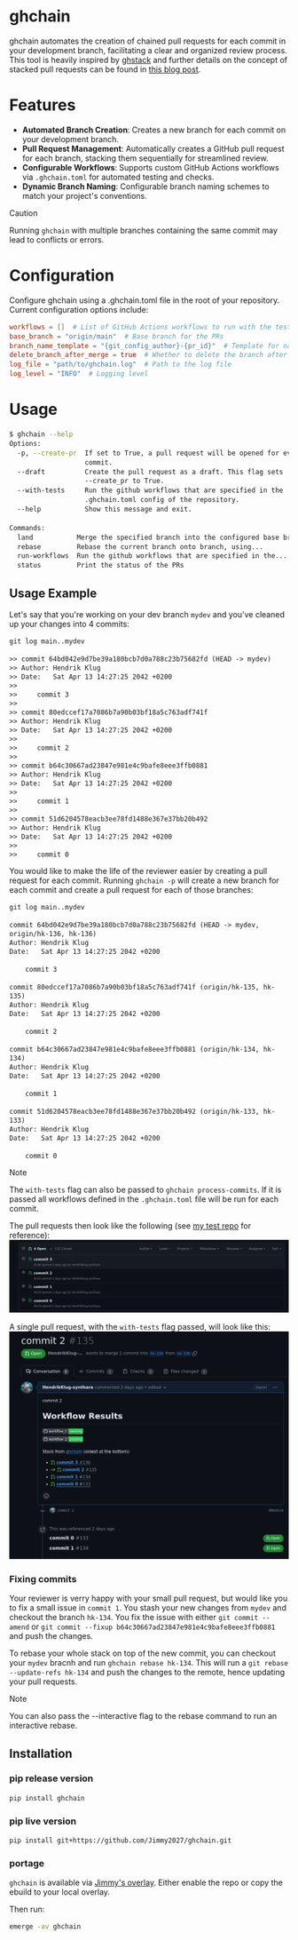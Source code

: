 # ghchain

ghchain automates the creation of chained pull requests for each commit in your development branch, facilitating a clear and organized review process.
This tool is heavily inspired by [ghstack](https://github.com/ezyang/ghstack) and further details on the concept of stacked pull requests can be found in [this blog post](https://stacking.dev/).

# Features

-   **Automated Branch Creation**: Creates a new branch for each commit on your development branch.
-   **Pull Request Management**: Automatically creates a GitHub pull request for each branch, stacking them sequentially for streamlined review.
-   **Configurable Workflows**: Supports custom GitHub Actions workflows via `.ghchain.toml` for automated testing and checks.
-   **Dynamic Branch Naming**: Configurable branch naming schemes to match your project's conventions.

> [!CAUTION]
> Running `ghchain` with multiple branches containing the same commit may lead to conflicts or errors.

# Configuration

Configure ghchain using a .ghchain.toml file in the root of your repository.
Current configuration options include:

```toml
workflows = []  # List of GitHub Actions workflows to run with the tests flags
base_branch = "origin/main"  # Base branch for the PRs
branch_name_template = "{git_config_author}-{pr_id}"  # Template for naming branches, customizable to include author name and a PR identifier.
delete_branch_after_merge = true  # Whether to delete the branch after the PR is merged
log_file = "path/to/ghchain.log"  # Path to the log file
log_level = "INFO"  # Logging level

```

# Usage

```bash
$ ghchain --help
Options:
  -p, --create-pr  If set to True, a pull request will be opened for every
                   commit.
  --draft          Create the pull request as a draft. This flag sets
                   --create_pr to True.
  --with-tests     Run the github workflows that are specified in the
                   .ghchain.toml config of the repository.
  --help           Show this message and exit.

Commands:
  land           Merge the specified branch into the configured base branch.
  rebase         Rebase the current branch onto branch, using...
  run-workflows  Run the github workflows that are specified in the...
  status         Print the status of the PRs

```


## Usage Example

Let's say that you're working on your dev branch `mydev` and you've cleaned up your changes into 4 commits:

```
git log main..mydev

>> commit 64bd042e9d7be39a180bcb7d0a788c23b75682fd (HEAD -> mydev)
>> Author: Hendrik Klug
>> Date:   Sat Apr 13 14:27:25 2042 +0200
>>
>>     commit 3
>>
>> commit 80edccef17a7086b7a90b03bf18a5c763adf741f
>> Author: Hendrik Klug
>> Date:   Sat Apr 13 14:27:25 2042 +0200
>>
>>     commit 2
>>
>> commit b64c30667ad23847e981e4c9bafe8eee3ffb0881
>> Author: Hendrik Klug
>> Date:   Sat Apr 13 14:27:25 2042 +0200
>>
>>     commit 1
>>
>> commit 51d6204578eacb3ee78fd1488e367e37bb20b492
>> Author: Hendrik Klug
>> Date:   Sat Apr 13 14:27:25 2042 +0200
>>
>>     commit 0

```

You would like to make the life of the reviewer easier by creating a pull request for each commit.
Running `ghchain -p` will create a new branch for each commit and create a pull request for each of those branches:

```
git log main..mydev

commit 64bd042e9d7be39a180bcb7d0a788c23b75682fd (HEAD -> mydev, origin/hk-136, hk-136)
Author: Hendrik Klug
Date:   Sat Apr 13 14:27:25 2042 +0200

    commit 3

commit 80edccef17a7086b7a90b03bf18a5c763adf741f (origin/hk-135, hk-135)
Author: Hendrik Klug
Date:   Sat Apr 13 14:27:25 2042 +0200

    commit 2

commit b64c30667ad23847e981e4c9bafe8eee3ffb0881 (origin/hk-134, hk-134)
Author: Hendrik Klug
Date:   Sat Apr 13 14:27:25 2042 +0200

    commit 1

commit 51d6204578eacb3ee78fd1488e367e37bb20b492 (origin/hk-133, hk-133)
Author: Hendrik Klug
Date:   Sat Apr 13 14:27:25 2042 +0200

    commit 0

```

> [!NOTE]
> The `with-tests` flag can also be passed to `ghchain process-commits`. If it is passed all workflows defined in the `.ghchain.toml` file will be run for each commit.

The pull requests then look like the following (see [my test repo](https://github.com/HendrikKlug-synthara/mytest/pulls) for reference):
![](static/prs_view.png)

A single pull request, with the `with-tests` flag passed, will look like this:
![](static/pr_view.png)

### Fixing commits

Your reviewer is verry happy with your small pull request, but would like you to fix a small issue in `commit 1`.
You stash your new changes from `mydev` and checkout the branch `hk-134`.
You fix the issue with either `git commit --amend` or `git commit --fixup b64c30667ad23847e981e4c9bafe8eee3ffb0881` and push the changes.

To rebase your whole stack on top of the new commit, you can checkout your `mydev` bracnh and run `ghchain rebase hk-134`.
This will run a `git rebase --update-refs hk-134` and push the changes to the remote, hence updating your pull requests.

> [!NOTE]
> You can also pass the --interactive flag to the rebase command to run an interactive rebase.

## Installation

### pip release version

```bash
pip install ghchain
```

### pip live version

```bash
pip install git+https://github.com/Jimmy2027/ghchain.git
```

### portage

`ghchain` is available via [Jimmy's overlay](https://github.com/Jimmy2027/overlay/blob/ae539a3c98d3e95fb0cfa8945344ff705c0537a1/dev-python/ghchain/ghchain-9999.ebuild).
Either enable the repo or copy the ebuild to your local overlay.

Then run:

```bash
emerge -av ghchain
```
